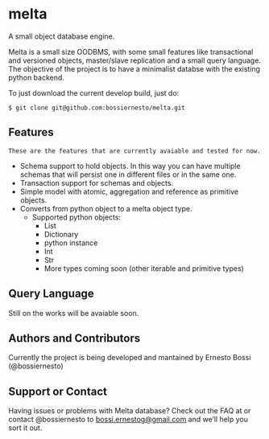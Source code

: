melta
=====

A small object database engine.

Melta is a small size OODBMS, with some small features like transactional and versioned objects, master/slave replication and a small query language. The objective of the project is to have a minimalist databse with the existing python backend.

To just download the current develop build, just do:

```
$ git clone git@github.com:bossiernesto/melta.git
```

## Features

    These are the features that are currently avaiable and tested for now.

  - Schema support to hold objects. In this way you can have multiple schemas that will persist one in different files or in the same one.
  - Transaction support for schemas and objects.
  - Simple model with atomic, aggregation and reference as primitive objects.
  - Converts from python object to a melta object type.
      - Supported python objects:
        - List
        - Dictionary
        - python instance
        - Int
        - Str
        - More types coming soon (other iterable and primitive types)


## Query Language
Still on the works will be avaiable soon.

## Authors and Contributors
Currently the project is being developed and mantained by Ernesto Bossi (@bossiernesto)

## Support or Contact
Having issues or problems with Melta database? Check out the FAQ at  or contact @bossiernesto to bossi.ernestog@gmail.com and we’ll help you sort it out.
